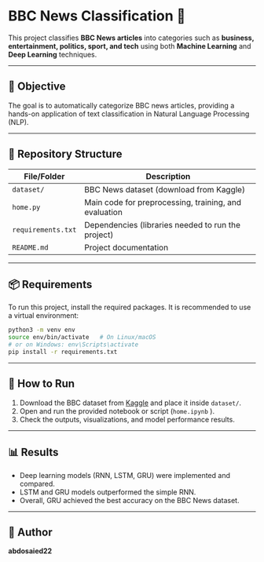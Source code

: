 # BBC News Classification 📰

This project classifies **BBC News articles** into categories such as **business, entertainment, politics, sport, and tech** using both **Machine Learning** and **Deep Learning** techniques.

---

## 🎯 Objective

The goal is to automatically categorize BBC news articles, providing a hands-on application of text classification in Natural Language Processing (NLP).

---

## 📂 Repository Structure

| File/Folder       | Description |
|-------------------|-------------|
| `dataset/`        | BBC News dataset (download from Kaggle) |
| `home.py` | Main code for preprocessing, training, and evaluation |
| `requirements.txt`| Dependencies (libraries needed to run the project) |
| `README.md`       | Project documentation |

---

## 📦 Requirements

To run this project, install the required packages. It is recommended to use a virtual environment:

```bash
python3 -m venv env
source env/bin/activate   # On Linux/macOS
# or on Windows: env\Scripts\activate
pip install -r requirements.txt
```
---

## 🚀 How to Run

1. Download the BBC dataset from [Kaggle](https://www.kaggle.com/datasets/shivamkushwaha/bbc-full-text-document-classification) and place it inside `dataset/`.  
2. Open and run the provided notebook or script (`home.ipynb` ).  
3. Check the outputs, visualizations, and model performance results.  

---

## 📊 Results
  
- Deep learning models (RNN, LSTM, GRU) were implemented and compared.  
- LSTM and GRU models outperformed the simple RNN.  
- Overall, GRU achieved the best accuracy on the BBC News dataset.   

---

## 👤 Author

**abdosaied22**
